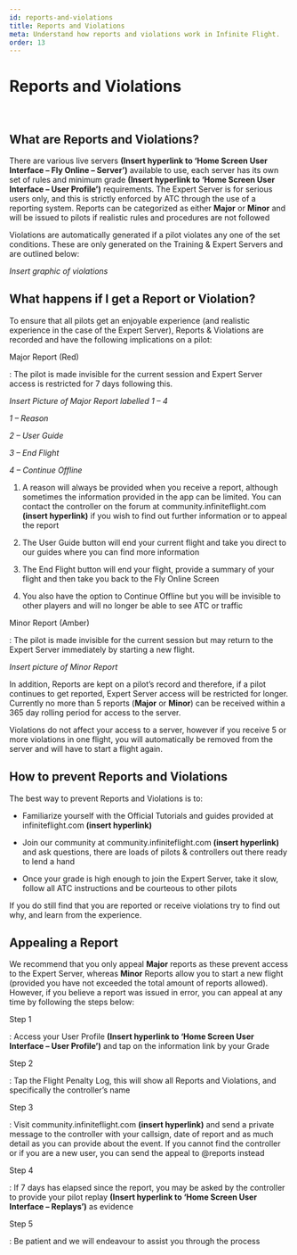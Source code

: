 ```yaml
---
id: reports-and-violations
title: Reports and Violations
meta: Understand how reports and violations work in Infinite Flight.
order: 13
---
```


# Reports and Violations

​               

## What are Reports and Violations?

 

There are various live servers **(Insert hyperlink to ‘Home Screen User Interface – Fly Online – Server’)** available to use, each server has its own set of rules and minimum grade **(Insert hyperlink to ‘Home Screen User Interface – User Profile’)** requirements. The Expert Server is for serious users only, and this is strictly enforced by ATC through the use of a reporting system. Reports can be categorized as either **Major** or **Minor** and will be issued to pilots if realistic rules and procedures are not followed

 

Violations are automatically generated if a pilot violates any one of the set conditions. These are only generated on the Training & Expert Servers and are outlined below:

 

*Insert graphic of violations*

 

## What happens if I get a Report or Violation?

 

To ensure that all pilots get an enjoyable experience (and realistic experience in the case of the Expert Server), Reports & Violations are recorded and have the following implications on a pilot:

 

Major Report (Red)

: The pilot is made invisible for the current session and Expert Server access is restricted for 7 days following this.

 

*Insert Picture of Major Report labelled 1 – 4*

 

*1 – Reason*

*2 – User Guide*

*3 – End Flight*

*4 – Continue Offline*

 

1. A reason will always be provided when you receive a report, although sometimes the information provided in the app can be limited. You can contact the controller on the forum at community.infiniteflight.com **(insert hyperlink)** if you wish to find out further information or to appeal the report

 

2. The User Guide button will end your current flight and take you direct to our guides where you can find more information

 

3. The End Flight button will end your flight, provide a summary of your flight and then take you back to the Fly Online Screen

 

4. You also have the option to Continue Offline but you will be invisible to other players and will no longer be able to see ATC or traffic

 

Minor Report (Amber)

: The pilot is made invisible for the current session but may return to the Expert Server immediately by starting a new flight.

 

*Insert picture of Minor Report*

 

In addition, Reports are kept on a pilot’s record and therefore, if a pilot continues to get reported, Expert Server access will be restricted for longer. Currently no more than 5 reports (**Major** or **Minor**) can be received within a 365 day rolling period for access to the server.

 

Violations do not affect your access to a server, however if you receive 5 or more violations in one flight, you will automatically be removed from the server and will have to start a flight again.

 

## How to prevent Reports and Violations

 

The best way to prevent Reports and Violations is to:

 

* Familiarize yourself with the Official Tutorials and guides provided at infiniteflight.com **(insert hyperlink)**

* Join our community at community.infiniteflight.com **(insert hyperlink)** and ask questions, there are loads of pilots & controllers out there ready to lend a hand

* Once your grade is high enough to join the Expert Server, take it slow, follow all ATC instructions and be courteous to other pilots

 

If you do still find that you are reported or receive violations try to find out why, and learn from the experience.

 

## Appealing a Report

 

We recommend that you only appeal **Major** reports as these prevent access to the Expert Server, whereas **Minor** Reports allow you to start a new flight (provided you have not exceeded the total amount of reports allowed). However, if you believe a report was issued in error, you can appeal at any time by following the steps below:

 

Step 1

: Access your User Profile **(Insert hyperlink to ‘Home Screen User Interface – User Profile’)** and tap on the information link by your Grade

 

Step 2

: Tap the Flight Penalty Log, this will show all Reports and Violations, and specifically the controller’s name

 

Step 3

: Visit community.infiniteflight.com **(insert hyperlink)** and send a private message to the controller with your callsign, date of report and as much detail as you can provide about the event. If you cannot find the controller or if you are a new user, you can send the appeal to @reports instead

 

Step 4

: If 7 days has elapsed since the report, you may be asked by the controller to provide your pilot replay **(Insert hyperlink to ‘Home Screen User Interface – Replays’)** as evidence

 

Step 5

: Be patient and we will endeavour to assist you through the process

 

 
